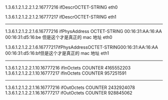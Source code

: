 


1.3.6.1.2.1.2.2.1.2.16777216    ifDescrOCTET-STRING     eth0

1.3.6.1.2.1.2.2.1.2.16777217    ifDescrOCTET-STRING     eth1

---

1.3.6.1.2.1.2.2.1.6.16777216    ifPhysAddress   OCTET-STRING    00:16:31:AA:16:AA
00:16:31:d5:16:be 但是这个才是真正的 mac 地址
eth0

1.3.6.1.2.1.2.2.1.6.16777217ifPhysAddressOCTET-STRING00:16:31:AA:16:AA
00:16:31:d5:16:bf但是这个才是真正的 mac 地址
eth1

---

1.3.6.1.2.1.2.2.1.10.16777216   ifInOctets      COUNTER     4165552203
1.3.6.1.2.1.2.2.1.10.16777217   ifInOctets      COUNTER     957251591

---


1.3.6.1.2.1.2.2.1.16.16777216   ifOutOctets     COUNTER     2432924078
1.3.6.1.2.1.2.2.1.16.16777217   ifOutOctets     COUNTER     928845062




